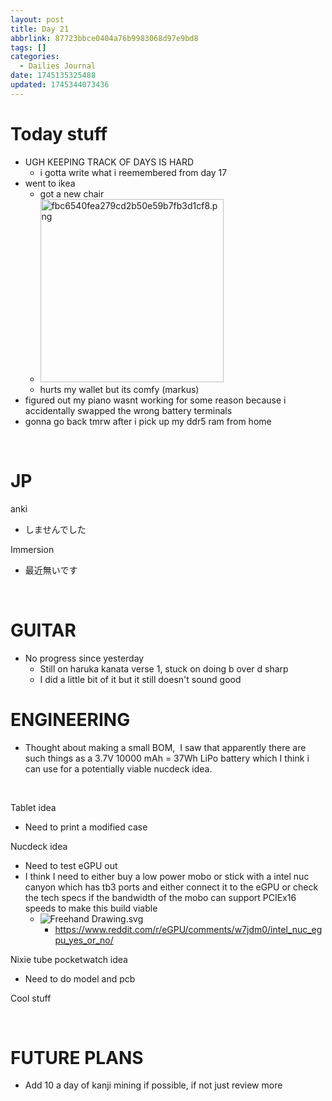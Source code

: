 ```yaml
---
layout: post
title: Day 21
abbrlink: 87723bbce0404a76b9983068d97e9bd8
tags: []
categories:
  - Dailies Journal
date: 1745135325488
updated: 1745344073436
---
```


# Today stuff

- UGH KEEPING TRACK OF DAYS IS HARD
  - i gotta write what i reemembered from day 17
- went to ikea
  - got a new chair
  - <img src="/resources/519255ec605d4256b00559bcd2cae250.png" alt="fbc6540fea279cd2b50e59b7fb3d1cf8.png" width="293" height="293" class="jop-noMdConv">
  - hurts my wallet but its comfy (markus)
- figured out my piano wasnt working for some reason because i accidentally swapped the wrong battery terminals
- gonna go back tmrw after i pick up my ddr5 ram from home

 

# JP

anki

- しませんでした

Immersion

- 最近無いです

 

# GUITAR

- No progress since yesterday
  - Still on haruka kanata verse 1, stuck on doing b over d sharp
  - I did a little bit of it but it still doesn't sound good

# ENGINEERING

- Thought about making a small BOM,  I saw that apparently there are such things as a 3.7V 10000 mAh = 37Wh LiPo battery which I think i can use for a potentially viable nucdeck idea.

 

Tablet idea

- Need to print a modified case

Nucdeck idea

- Need to test eGPU out
- I think I need to either buy a low power mobo or stick with a intel nuc canyon which has tb3 ports and either connect it to the eGPU or check the tech specs if the bandwidth of the mobo can support PCIEx16 speeds to make this build viable
  - ![Freehand Drawing.svg](/resources/44dfb27483ec4713b5c872f15914906f.svg)
    - <https://www.reddit.com/r/eGPU/comments/w7jdm0/intel_nuc_egpu_yes_or_no/>

Nixie tube pocketwatch idea

- Need to do model and pcb

Cool stuff

 

# FUTURE PLANS

- Add 10 a day of kanji mining if possible, if not just review more
